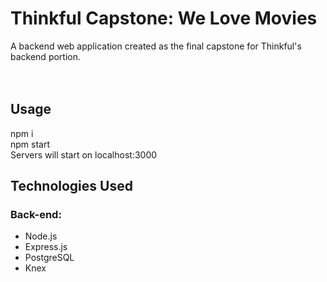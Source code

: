 <h1>Thinkful Capstone: We Love Movies</h1>
A backend web application created as the final capstone for Thinkful's backend portion.<br>
<br>
<br>


<h2>Usage</h2>
npm i<br>
npm start<br>
Servers will start on localhost:3000<br>

<h2>Technologies Used</h2>
<h3>Back-end:</h3>
<ul>
<li>Node.js</li>
<li>Express.js</li>
<li>PostgreSQL</li>
<li>Knex</li>
</ul>
